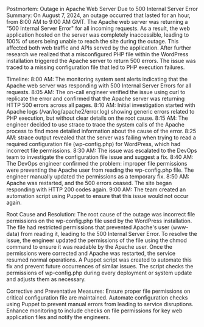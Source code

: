 Postmortem: Outage in Apache Web Server Due to 500 Internal Server Error
Summary:
On August 7, 2024, an outage occurred that lasted for an hour, from 8:00 AM to 9:00 AM GMT. The Apache web server was returning a "500 Internal Server Error" for all incoming requests. As a result, the web application hosted on the server was completely inaccessible, leading to 100% of users being unable to reach the site during the outage. This affected both web traffic and APIs served by the application. After further research we realized that a misconfigured PHP file within the WordPress installation triggered the Apache server to return 500 errors. The issue was traced to a missing configuration file that led to PHP execution failures.

Timeline:
8:00 AM: The monitoring system sent alerts indicating that the Apache web server was responding with 500 Internal Server Errors for all requests.
8:05 AM: The on-call engineer verified the issue using curl to replicate the error and confirmed that the Apache server was returning HTTP 500 errors across all pages.
8:10 AM: Initial investigation started with Apache logs (/var/log/apache2/error.log) showing generic errors related to PHP execution, but without clear details on the root cause.
8:15 AM: The engineer decided to use strace to trace the system calls of the Apache process to find more detailed information about the cause of the error.
8:25 AM: strace output revealed that the server was failing when trying to read a required configuration file (wp-config.php) for WordPress, which had incorrect file permissions.
8:30 AM: The issue was escalated to the DevOps team to investigate the configuration file issue and suggest a fix.
8:40 AM: The DevOps engineer confirmed the problem: improper file permissions were preventing the Apache user from reading the wp-config.php file. The engineer manually updated the permissions as a temporary fix.
8:50 AM: Apache was restarted, and the 500 errors ceased. The site began responding with HTTP 200 codes again.
9:00 AM: The team created an automation script using Puppet to ensure that this issue would not occur again.

Root Cause and Resolution:
The root cause of the outage was incorrect file permissions on the wp-config.php file used by the WordPress installation. The file had restricted permissions that prevented Apache's  user (www-data) from reading it, leading to the 500 Internal Server Error.
To resolve the issue, the engineer updated the permissions of the file using the chmod command to ensure it was readable by the Apache user. Once the permissions were corrected and Apache was restarted, the service resumed normal operations.
A Puppet script was created to automate this fix and prevent future occurrences of similar issues. The script checks the permissions of wp-config.php during every deployment or system update and adjusts them as necessary.

Corrective and Preventative Measures:
Ensure proper file permissions on critical configuration file are maintained.
Automate configuration checks using Puppet to prevent manual errors from leading to service disruptions.
Enhance monitoring to include checks on file permissions for key web application files and notify the engineers.

